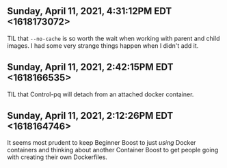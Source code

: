 ## Sunday, April 11, 2021, 4:31:12PM EDT <1618173072>

TIL that `--no-cache` is so worth the wait when working with parent and
child images. I had some very strange things happen when I didn't add
it.

## Sunday, April 11, 2021, 2:42:15PM EDT <1618166535>

TIL that Control-pq will detach from an attached docker container.

## Sunday, April 11, 2021, 2:12:26PM EDT <1618164746>

It seems most prudent to keep Beginner Boost to just *using* Docker
containers and thinking about another Container Boost to get people
going with creating their own Dockerfiles.

